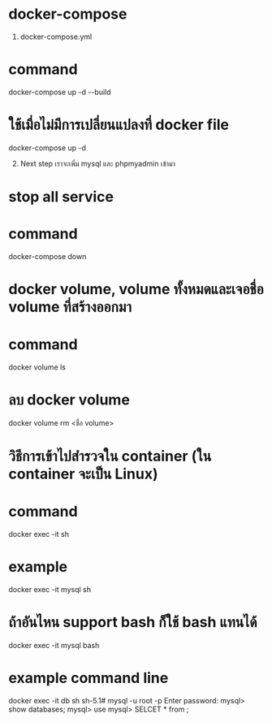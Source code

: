 # docker-compose
1. docker-compose.yml
# command
docker-compose up -d --build

# ใช้เมื่อไม่มีการเปลี่ยนแปลงที่ docker file
docker-compose up -d

2. Next step เราจะเพิ่ม mysql และ phpmyadmin เข้ามา

# stop all service
# command
docker-compose down

# docker volume, volume ทั้งหมดและเจอชื่อ volume ที่สร้างออกมา
# command
docker volume ls

# ลบ docker volume
docker volume rm <ชื่อ volume>

# วิธีการเข้าไปสำรวจใน container (ใน container จะเป็น Linux)
# command
docker exec -it <container name> sh

# example
docker exec -it mysql sh

# ถ้าอันไหน support bash ก็ใช้ bash แทนได้
docker exec -it mysql bash

# example command line
docker exec -it db sh
sh-5.1# mysql -u root -p
Enter password:
mysql> show databases;
mysql> use <Databases name>
mysql> SELCET * from <Table name>;

